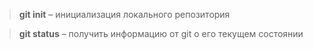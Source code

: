 > **git init** – инициализация локального репозитория

> **git status** – получить информацию от git о его текущем состоянии
